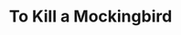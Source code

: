 ---
title: To Kill a Mockingbird
poster: mockingbird.jpg
header: ''
description: >-
  he world premier of Academy Award winner Aaron Sorkin's new play, directed by
  Tony winner Bartlett Sher.
theater: Shubert Theatre
preview: '2018-11-01'
opening: '2018-12-13'
returns: '2021-10-05'
closing: ''
tonyaward: false
criticspick: true
tags: 
  - Play
  - Broadway
  - Drama
  - Award Winning
trailer: 'https://www.youtube.com/watch?v=RuGyut6C4Es'
website: 'https://tokillamockingbirdbroadway.com'
alert: 
tickets:
  - highlight: false
    info: >-
      On sale when the Sam S. Shubert Theatre box office opens on a first-come,
      first-served basis. 10 AM (12 PM on Sundays). Cash or credit. 2 tickets
      per person limit 2. Seat Locations: Orchestra ($49) and Balcony ($39)
      maybe partial view.
    title: $39 Rush
    type: rush
  - highlight: false
    info: >-
      Available at the Sam S. Shubert Theatre box office on the day of the
      performance if the performance is sold out. 10am Monday- Saturday, 12pm
      Sunday. Cash or credit. 2 tickets per person limit. Seat locations at back
      of the orchestra section. Available only if the performance is sold out.
    title: $39 Standing
    type: standing
  - highlight: false
    info: 'https://www.lct.org/linctix/'
    title: $32 Linctix
    type: linctix
  - highlight: false
    info: >-
      https://www.broadwayinbound.com/to-kill-a-mockingbird-10-tickets-for-nyc-public-schools/
    title: $10 Schools
    type: schools
  - highlight: false
    info: 'https://www.telecharge.com/Broadway/To-Kill-a-Mockingbird/Ticket'
    title: $89-$199 
    type: regular
---